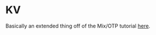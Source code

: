 # KV

Basically an extended thing off of the Mix/OTP tutorial [here](http://elixir-lang.org/getting-started/mix-otp/introduction-to-mix.html).
